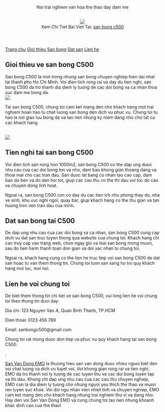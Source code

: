 <header>

<p>Noi trai nghiem van hoa the thao day dam me</p><br><img src="https://sanbongdepemo.com/wp-content/uploads/2024/12/2.png"></br>
Xem Chi Tiet Bai Viet Tai: <a href="https://sanbongdepemo.com/san-van-dong-c500/">san bong c500</a>
</header><nav>
<a href="#">Trang chu</a>
<a href="#">Gioi thieu</a>
<a href="#">San bong</a>
<a href="#">Dat san</a>
<a href="#">Lien he</a>
</nav><main>
<h2>Gioi thieu ve san bong C500</h2>
<p>San bong C500 la mot trong nhung san bong chuyen nghiep hien dai nhat tai thanh pho Ho Chi Minh. Voi dien tich rong rai va day du tien nghi, san bong C500 da tro thanh dia diem ly tuong de cac doi bong va ca nhan thoa suc dam me bong da.<br><img src="https://sanbongdepemo.com/wp-content/uploads/2024/12/san-van-dong-thien-truong.png"></br>
<p>Tai san bong C500, chung toi cam ket mang den cho khach hang mot trai nghiem hoan hao tu chat luong san bong den dich vu phuc vu. Chung toi tu hao la noi giao luu bong da va tao nen nhung ky niem dang nho cho tat ca cac khach hang.</p><br><img src="https://sanbongdepemo.com/wp-content/uploads/2024/12/san-van-dong-phu-tho.png"></br>

<h2>Tien nghi tai san bong C500</h2>
<p>Voi dien tich san rong hon 1000m2, san bong C500 co the dap ung duoc nhu cau cua cac doi bong lon va nho, dam bao khong gian thoang dang va thoai mai cho cac tran dau. San duoc lat bang co nhan tao cao cap, dam bao do ben va do dan hoi tot, giup cac cau thu co the thi dau voi toc do cao va chuyen dong linh hoat.
<p>Ngoai ra, san bong C500 con co day du cac tien ich nhu phong thay do, nha ve sinh, khu vuc nghi ngoi, quay bar, giup khach hang co the thu gian va tan huong tron ven tran dau cua minh.</p>
<h2>Dat san bong tai C500</h2>
<p>De dap ung nhu cau cua cac doi bong va ca nhan, san bong C500 cung cap dich vu dat san truc tuyen thong qua website cua chung toi. Khach hang chi can truy cap vao trang web, chon ngay gio va loai san bong mong muon, sau do tien hanh thanh toan don gian va doi xac nhan tu chung toi.
<p>Ngoai ra, khach hang cung co the lien he truc tiep voi san bong C500 de dat san hoac tu van them thong tin. Chung toi luon san sang ho tro quy khach hang moi luc, moi noi.</p>
<h2>Lien he voi chung toi</h2>
<p>De biet them thong tin chi tiet ve san bong C500, vui long lien he voi chung toi theo thong tin duoi day:</p>
<p>Dia chi: 123 Nguyen Van A, Quan Binh Thanh, TP.HCM</p>
<p>Dien thoai: 0123 456 789</p>
<p>Email: sanbongc500@gmail.com</p>
<p>Chung toi rat mong duoc don tiep va phuc vu quy khach hang tai san bong C500.</p>
</main><p>. 

<a href="https://sanbongdepemo.com/">San Van Dong EMO</a> la thuong hieu san van dong duoc nhieu nguoi biet den voi chat luong va dich vu tuyet voi. Voi khong gian rong rai va tien nghi, EMO da tro thanh noi ly tuong de cac tuyen thu va cac doi bong luyen tap va thi dau. Khong chi dap ung nhu cau cua cac cau thu chuyen nghiep, EMO con la dia diem ly tuong cho nhung nguoi yeu thich the thao va muon ren luyen suc khoe. Voi doi ngu nhan vien nhiet tinh va chuyen nghiep, EMO cam ket mang den cho khach hang nhung trai nghiem thu vi va dang nho. Hay den voi San Van Dong EMO va cung chung toi tao nen nhung khoanh khac dinh cao cua the thao!</p>
